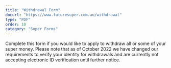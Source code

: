 ```yaml
---
title: "Withdrawal Form"
docurl: "https://www.futuresuper.com.au/withdrawal"
type: "PDF"
order: 10
category: "Super Forms"
---
```


Complete this form if you would like to apply to withdraw all or some of your super money. Please note that as of October 2022 we have changed our requirements to verify your identity for withdrawals and are currently not accepting electronic ID verification until further notice.
